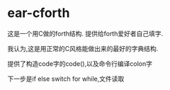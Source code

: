 # ear-cforth

这是一个用C做的forth结构. 提供给forth爱好者自己填字.

我认为,这是用正常的C风格能做出来的最好的字典结构.

提供了构造code字的code(),以及命令行编译colon字

下一步是if else switch for while,文件读取
